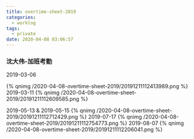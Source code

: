 ```yaml
---
title: overtime-sheet-2019
categories:
  - worklog
tags:
  - private
date: 2020-04-08 03:06:57
---
```


### 沈大伟-加班考勤
2019-03-06  
<!--more-->
{% qnimg /2020-04-08-overtime-sheet-2019/20191211112413989.png %}
2019-03-11 
{% qnimg /2020-04-08-overtime-sheet-2019/20191211112609585.png %}
<div STYLE="page-break-after: always;"></div>
2019-05-13 & 2019-05-15 
{% qnimg /2020-04-08-overtime-sheet-2019/20191211112712429.png %}
2019-07-17 
{% qnimg /2020-04-08-overtime-sheet-2019/20191211112754773.png %}
2019-08-07 
{% qnimg /2020-04-08-overtime-sheet-2019/20191211112206041.png %}
